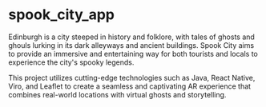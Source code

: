 # spook_city_app
Edinburgh is a city steeped in history and folklore, with tales of ghosts and ghouls lurking in its dark alleyways and ancient buildings. Spook City aims to provide an immersive and entertaining way for both tourists and locals to experience the city's spooky legends.

This project utilizes cutting-edge technologies such as Java, React Native, Viro, and Leaflet to create a seamless and captivating AR experience that combines real-world locations with virtual ghosts and storytelling.
